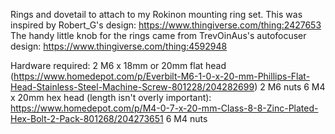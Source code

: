 Rings and dovetail to attach to my Rokinon mounting ring set. This was inspired by Robert_G's design: https://www.thingiverse.com/thing:2427653
The handy little knob for the rings came from TrevOinAus's autofocuser design: https://www.thingiverse.com/thing:4592948

Hardware required:
2 M6 x 18mm or 20mm flat head (https://www.homedepot.com/p/Everbilt-M6-1-0-x-20-mm-Phillips-Flat-Head-Stainless-Steel-Machine-Screw-801228/204282699)
2 M6 nuts
6 M4 x 20mm hex head (length isn't overly important): https://www.homedepot.com/p/M4-0-7-x-20-mm-Class-8-8-Zinc-Plated-Hex-Bolt-2-Pack-801268/204273651
6 M4 nuts
